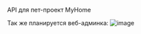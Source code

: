 API для пет-проект MyHome

Так же планируется веб-админка:
![image](https://user-images.githubusercontent.com/92075357/226727956-0ef3a83a-323b-4148-bd0a-c3ce240c0e37.png)
